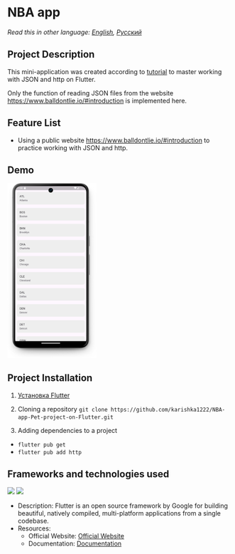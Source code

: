 # NBA app
*Read this in other language: [English](README.md), [Русский](README.ru.md)*
## Project Description
This mini-application was created according to [tutorial](https://www.youtube.com/watch?v=MlvqmRXKXyo) to master working with JSON and http on Flutter.

Only the function of reading JSON files from the website https://www.balldontlie.io/#introduction is implemented here.

## Feature List
- Using a public website https://www.balldontlie.io/#introduction to practice working with JSON and http.

## Demo
<img src="assets/demo/demo.png" width="200" />

## Project Installation
1. [Установка Flutter](https://docs.flutter.dev/get-started/install)

2. Cloning a repository
   `git clone https://github.com/karishka1222/NBA-app-Pet-project-on-Flutter.git`

3. Adding dependencies to a project

- `flutter pub get`
- `flutter pub add http`

## Frameworks and technologies used

<img src="https://img.shields.io/badge/Flutter%20-%2302569B.svg?&style=for-the-badge&logo=Flutter&logoColor=white" />

<img src="https://img.shields.io/badge/dart-%230175C2.svg?&style=for-the-badge&logo=dart&logoColor=white"/>

* Description: Flutter is an open source framework by Google for building beautiful, natively compiled, multi-platform applications from a single codebase.
* Resources:
  * Official Website: [Official Website](https://flutter.dev/)
  * Documentation: [Documentation](https://docs.flutter.dev/)
